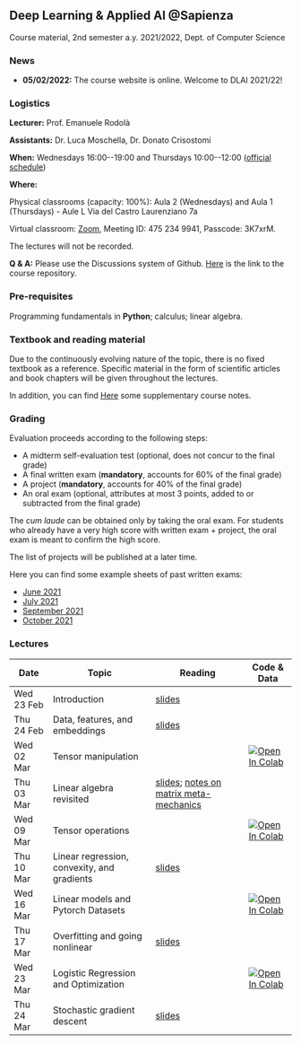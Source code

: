 ## Deep Learning & Applied AI @Sapienza

Course material, 2nd semester a.y. 2021/2022, Dept. of Computer Science

### News

- **05/02/2022:** The course website is online. Welcome to DLAI 2021/22!

### Logistics

**Lecturer:** Prof. Emanuele Rodolà

**Assistants:** Dr. Luca Moschella, Dr. Donato Crisostomi

**When:** Wednesdays 16:00--19:00 and Thursdays 10:00--12:00 ([official schedule](https://www.studiareinformatica.uniroma1.it/laurea-magistrale/orario-lezioni))

**Where:**

Physical classrooms (capacity: 100%): Aula 2 (Wednesdays) and Aula 1 (Thursdays) - Aule L Via del Castro Laurenziano 7a

Virtual classroom: [Zoom](https://zoom.us/j/4752349941?pwd=U0doeGFLWFFDSWlzWWxvd0JGMDRndz09), Meeting ID: 475 234 9941, Passcode: 3K7xrM.

The lectures will not be recorded.

**Q & A:** Please use the Discussions system of Github. [Here](https://github.com/erodola/DLAI-s2-2022) is the link to the course repository.

### Pre-requisites

Programming fundamentals in **Python**; calculus; linear algebra.

### Textbook and reading material

Due to the continuously evolving nature of the topic, there is no fixed textbook as a reference. Specific material in the form of scientific articles and book chapters will be given throughout the lectures.

In addition, you can find [Here](https://github.com/erodola/DLAI-s2-2022/raw/main/resources/Course_notes_Crisostomi.pdf) some supplementary course notes.


### Grading

Evaluation proceeds according to the following steps:

- A midterm self-evaluation test (optional, does not concur to the final grade)
- A final written exam (**mandatory**, accounts for 60% of the final grade)
- A project (**mandatory**, accounts for 40% of the final grade)
- An oral exam (optional, attributes at most 3 points, added to or subtracted from the final grade)

The _cum laude_ can be obtained only by taking the oral exam. For students who already have a very high score with written exam + project, the oral exam is meant to confirm the high score.

The list of projects will be published at a later time.

Here you can find some example sheets of past written exams:

- [June 2021](https://github.com/erodola/DLAI-s2-2021/raw/main/exams/June-2021.pdf)
- [July 2021](https://github.com/erodola/DLAI-s2-2021/raw/main/exams/July-2021.pdf)
- [September 2021](https://github.com/erodola/DLAI-s2-2021/raw/main/exams/September-2021.pdf)
- [October 2021](https://github.com/erodola/DLAI-s2-2021/raw/main/exams/October-2021.pdf)

### Lectures

**Date** | **Topic** | **Reading** | **Code & Data**
------------ | ------------- | ------------ | ------------
Wed 23 Feb | Introduction | [slides](https://github.com/erodola/DLAI-s2-2022/raw/main/01_intro/01-intro.pdf) |
Thu 24 Feb | Data, features, and embeddings | [slides](https://github.com/erodola/DLAI-s2-2022/raw/main/02_data/02-data.pdf) |
Wed 02 Mar | Tensor manipulation |  | [![Open In Colab](https://colab.research.google.com/assets/colab-badge.svg)](https://colab.research.google.com/github/erodola/DLAI-s2-2022/blob/main/labs/01/01_Tensor_basics_2022.ipynb)
Thu 03 Mar | Linear algebra revisited | [slides](https://github.com/erodola/DLAI-s2-2022/raw/main/03_linalg/03-linalg.pdf); [notes on matrix meta-mechanics](https://github.com/erodola/DLAI-s2-2022/raw/main/03_linalg/03b-matrix.pdf) |
Wed 09 Mar | Tensor operations |  | [![Open In Colab](https://colab.research.google.com/assets/colab-badge.svg)](https://colab.research.google.com/github/erodola/DLAI-s2-2022/blob/main/labs/02/02_Tensor_operations_2022.ipynb)
Thu 10 Mar | Linear regression, convexity, and gradients | [slides](https://github.com/erodola/DLAI-s2-2022/raw/main/04_linear/04-linear.pdf) |
Wed 16 Mar | Linear models and Pytorch Datasets   |  | [![Open In Colab](https://colab.research.google.com/assets/colab-badge.svg)](https://colab.research.google.com/github/erodola/DLAI-s2-2022/blob/main/labs/03/03_Linear_models_and_Pytorch_Datasets_2022.ipynb) |
Thu 17 Mar | Overfitting and going nonlinear | [slides](https://github.com/erodola/DLAI-s2-2022/raw/main/05_nonlinear/05-nonlinear.pdf) |
Wed 23 Mar | Logistic Regression and Optimization |  | [![Open In Colab](https://colab.research.google.com/assets/colab-badge.svg)](https://colab.research.google.com/github/erodola/DLAI-s2-2022/blob/main/labs/04/4_Logistic_Regression_and_Optimization.ipynb) |
Thu 24 Mar | Stochastic gradient descent | [slides](https://github.com/erodola/DLAI-s2-2022/raw/main/06_sgd/06-sgd.pdf) |
